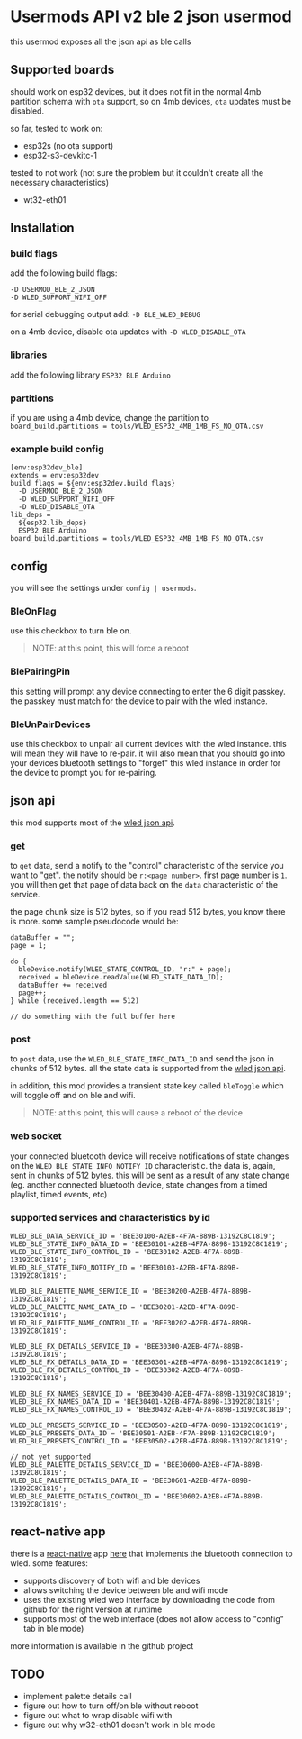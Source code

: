 # Usermods API v2 ble 2 json usermod

this usermod exposes all the json api as ble calls

## Supported boards

should work on esp32 devices, but it does not fit in the normal 4mb partition schema with `ota` support, so on 4mb devices, `ota` updates must be disabled.

so far, tested to work on:

- esp32s (no ota support)
- esp32-s3-devkitc-1

tested to not work (not sure the problem but it couldn't create all the necessary characteristics)

- wt32-eth01

## Installation

### build flags

add the following build flags:

```
-D USERMOD_BLE_2_JSON
-D WLED_SUPPORT_WIFI_OFF
```

for serial debugging output add:
`-D BLE_WLED_DEBUG`

on a 4mb device, disable ota updates with
`-D WLED_DISABLE_OTA`

### libraries

add the following library
`ESP32 BLE Arduino`

### partitions

if you are using a 4mb device, change the partition to
`board_build.partitions = tools/WLED_ESP32_4MB_1MB_FS_NO_OTA.csv`

### example build config

```  
[env:esp32dev_ble]
extends = env:esp32dev
build_flags = ${env:esp32dev.build_flags}
  -D USERMOD_BLE_2_JSON
  -D WLED_SUPPORT_WIFI_OFF
  -D WLED_DISABLE_OTA
lib_deps =
  ${esp32.lib_deps}
  ESP32 BLE Arduino
board_build.partitions = tools/WLED_ESP32_4MB_1MB_FS_NO_OTA.csv
```

## config

you will see the settings under `config | usermods`.

### BleOnFlag

use this checkbox to turn ble on.

> NOTE: at this point, this will force a reboot

### BlePairingPin

this setting will prompt any device connecting to enter the 6 digit passkey. the passkey must match for the device to pair with the wled instance.

### BleUnPairDevices

use this checkbox to unpair all current devices with the wled instance. this will mean they will have to re-pair. it will also mean that you should go into your devices bluetooth settings to "forget" this wled instance in order for the device to prompt you for re-pairing.

## json api

this mod supports most of the [wled json api](https://kno.wled.ge/interfaces/json-api/).

### get

to `get` data, send a notify to the "control" characteristic of the service you want to "get". the notify should be `r:<page number>`. first page number is `1`. you will then get that page of data back on the `data` characteristic of the service.

the page chunk size is 512 bytes, so if you read 512 bytes, you know there is more. some sample pseudocode would be:

```
dataBuffer = "";
page = 1;

do {
  bleDevice.notify(WLED_STATE_CONTROL_ID, "r:" + page);
  received = bleDevice.readValue(WLED_STATE_DATA_ID);
  dataBuffer += received
  page++;
} while (received.length == 512)

// do something with the full buffer here
```

### post

to `post` data, use the `WLED_BLE_STATE_INFO_DATA_ID` and send the json in chunks of 512 bytes. all the state data is supported from the [wled json api](https://kno.wled.ge/interfaces/json-api/).

in addition, this mod provides a transient state key called `bleToggle` which will toggle off and on ble and wifi.

> NOTE: at this point, this will cause a reboot of the device

### web socket

your connected bluetooth device will receive notifications of state changes on the `WLED_BLE_STATE_INFO_NOTIFY_ID` characteristic. the data is, again, sent in chunks of 512 bytes. this will be sent as a result of any state change (eg. another connected bluetooth device, state changes from a timed playlist, timed events, etc)

### supported services and characteristics by id

```
WLED_BLE_DATA_SERVICE_ID = 'BEE30100-A2EB-4F7A-889B-13192C8C1819';
WLED_BLE_STATE_INFO_DATA_ID = 'BEE30101-A2EB-4F7A-889B-13192C8C1819';
WLED_BLE_STATE_INFO_CONTROL_ID = 'BEE30102-A2EB-4F7A-889B-13192C8C1819';
WLED_BLE_STATE_INFO_NOTIFY_ID = 'BEE30103-A2EB-4F7A-889B-13192C8C1819';

WLED_BLE_PALETTE_NAME_SERVICE_ID = 'BEE30200-A2EB-4F7A-889B-13192C8C1819';
WLED_BLE_PALETTE_NAME_DATA_ID = 'BEE30201-A2EB-4F7A-889B-13192C8C1819';
WLED_BLE_PALETTE_NAME_CONTROL_ID = 'BEE30202-A2EB-4F7A-889B-13192C8C1819';

WLED_BLE_FX_DETAILS_SERVICE_ID = 'BEE30300-A2EB-4F7A-889B-13192C8C1819';
WLED_BLE_FX_DETAILS_DATA_ID = 'BEE30301-A2EB-4F7A-889B-13192C8C1819';
WLED_BLE_FX_DETAILS_CONTROL_ID = 'BEE30302-A2EB-4F7A-889B-13192C8C1819';

WLED_BLE_FX_NAMES_SERVICE_ID = 'BEE30400-A2EB-4F7A-889B-13192C8C1819';
WLED_BLE_FX_NAMES_DATA_ID = 'BEE30401-A2EB-4F7A-889B-13192C8C1819';
WLED_BLE_FX_NAMES_CONTROL_ID = 'BEE30402-A2EB-4F7A-889B-13192C8C1819';

WLED_BLE_PRESETS_SERVICE_ID = 'BEE30500-A2EB-4F7A-889B-13192C8C1819';
WLED_BLE_PRESETS_DATA_ID = 'BEE30501-A2EB-4F7A-889B-13192C8C1819';
WLED_BLE_PRESETS_CONTROL_ID = 'BEE30502-A2EB-4F7A-889B-13192C8C1819';

// not yet supported
WLED_BLE_PALETTE_DETAILS_SERVICE_ID = 'BEE30600-A2EB-4F7A-889B-13192C8C1819';
WLED_BLE_PALETTE_DETAILS_DATA_ID = 'BEE30601-A2EB-4F7A-889B-13192C8C1819';
WLED_BLE_PALETTE_DETAILS_CONTROL_ID = 'BEE30602-A2EB-4F7A-889B-13192C8C1819';
```

## react-native app

there is a [react-native](https://reactnative.dev/) app [here](https://github.com/johne/WledAppV2) that implements the bluetooth connection to wled. some features:

- supports discovery of both wifi and ble devices
- allows switching the device between ble and wifi mode
- uses the existing wled web interface by downloading the code from github for the right version at runtime
- supports most of the web interface (does not allow access to "config" tab in ble mode)

more information is available in the github project

## TODO

- implement palette details call
- figure out how to turn off/on ble without reboot
- figure out what to wrap disable wifi with
- figure out why w32-eth01 doesn't work in ble mode
